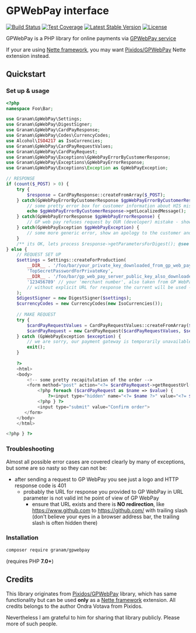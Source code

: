 # GPWebPay interface
[![Build Status](https://travis-ci.org/jaroslavtyc/granam-gpwebpay.svg?branch=master)](https://travis-ci.org/jaroslavtyc/granam-gpwebpay)
[![Test Coverage](https://codeclimate.com/github/jaroslavtyc/granam-gpwebpay/badges/coverage.svg)](https://codeclimate.com/github/jaroslavtyc/granam-gpwebpay/coverage)
[![Latest Stable Version](https://poser.pugx.org/granam/gpwebpay/v/stable)](https://packagist.org/packages/granam/gpwebpay)
[![License](https://poser.pugx.org/granam/gpwebpay/license)](https://packagist.org/packages/granam/gpwebpay)

GPWebPay is a PHP library for online payments via [GPWebPay service](http://www.gpwebpay.cz/en)

If your are using [Nette framework](https://nette.org/en/), you may want
[Pixidos/GPWebPay](https://github.com/Pixidos/GPWebPay) Nette extension instead.

## Quickstart

### Set up & usage

```php
<?php
namespace Foo\Bar;

use Granam\GpWebPay\Settings;
use Granam\GpWebPay\DigestSigner;
use Granam\GpWebPay\CardPayResponse;
use Granam\GpWebPay\Codes\CurrencyCodes;
use Alcohol\ISO4217 as IsoCurrencies;
use Granam\GpWebPay\CardPayRequestValues;
use Granam\GpWebPay\CardPayRequest;
use Granam\GpWebPay\Exceptions\GpWebPayErrorByCustomerResponse;
use Granam\GpWebPay\Exceptions\GpWebPayErrorResponse;
use Granam\GpWebPay\Exceptions\Exception as GpWebPayException;

// RESPONSE
if (count($_POST) > 0) {
    try {
        $response = CardPayResponse::createFromArray($_POST);
    } catch(GpWebPayErrorByCustomerResponse $gpWebPayErrorByCustomerResponse) {
        // some pretty error box for customer information about HIS mistake
        echo $gpWebPayErrorByCustomerResponse->getLocalizedMessage();
    } catch(GpWebPayErrorResponse $gpWebPayErrorResponse) {
        // GP web pay refuses request by OUR (developer) mistake - show an apology to the customer and log this, solve this            
    } catch(GpWebPayException $gpWebPayException) {
        // some more generic error, show an apology to the customer and log this, solve this
    }
    /** its OK, lets process $response->getParametersForDigest(); @see \Granam\GpWebPay\CardPayResponse::getParametersForDigest */
} else {
    // REQUEST SET UP
    $settings = Settings::createForProduction(
        __DIR__ . '/foo/bar/your_private_key_downloaded_from_gp_web_pay.pem',
        'TopSecretPasswordForPrivateKey',
        __DIR__ . '/foo/bar/gp_web_pay_server_public_key_also_downloaded_from_their_server.pem',
        '123456789' // your 'merchant number', also taken from GP WebPay
        // without explicit URL for response the current will be used - INCLUDING query string
    );
    $digestSigner = new DigestSigner($settings);
    $currencyCodes = new CurrencyCodes(new IsoCurrencies());
    
    // MAKE REQUEST
    try {
        $cardPayRequestValues = CardPayRequestValues::createFromArray($_POST, $currencyCodes);
        $cardPayRequest = new CardPayRequest($cardPayRequestValues, $settings, $digestSigner);
    } catch (GpWebPayException $exception) {
        // we are sorry, our payment gateway is temporarily unavailable (log it, solve it)
        exit();
    }
    
    ?>
    <html>
    <body>
        <!-- some pretty recapitulation of the order -->
        <form method="post" action="<?= $cardPayRequest->getRequestUrl() ?>">
            <?php foreach ($cardPayRequest as $name => $value) {
                ?><input type="hidden" name="<?= $name ?>" value="<?= $value ?>"
            <?php } ?>
            <input type="submit" value="Confirm order">
       </form>
    </body>
    </html>

<?php } ?>


```

### Troubleshooting

Almost all possible error cases are covered clearly by many of exceptions, but some are so nasty so they can not be:
 - after sending a request to GP WebPay you see just a logo and HTTP response code is 401
    - probably the URL for response you provided to GP WebPay in URL parameter is not valid int he point of view of GP WebPay
        - ensure that URL exists and there is **NO redirection**, like https://www.github.com to https://github.com/ with trailing slash
        (don't believe your eyes in a browser address bar, the trailing slash is often hidden there)

### Installation

```sh
composer require granam/gpwebpay
```
(requires PHP **7.0+**)

## Credits
This library originates from [Pixidos/GPWebPay](https://github.com/Pixidos/GPWebPay) library, which has same
functionality but can be used **only** as a [Nette framework](https://nette.org/en/) extension.
All credits belongs to the author Ondra Votava from Pixidos.

Nevertheless I am grateful to him for sharing that library publicly. Please more of such people.

